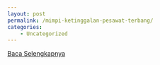 ```yaml
---
layout: post
permalink: /mimpi-ketinggalan-pesawat-terbang/
categories:
    - Uncategorized
---
```


[Baca Selengkapnya](/09)